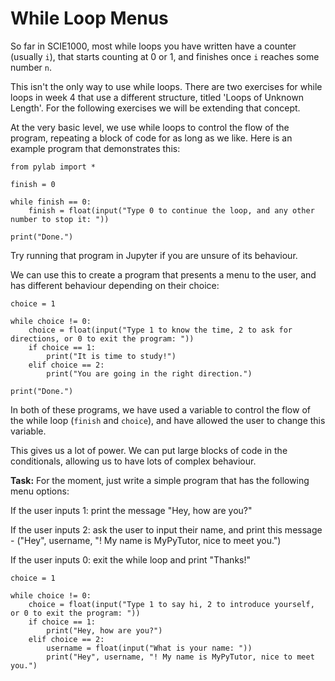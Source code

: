 # While Loop Menus

So far in SCIE1000, most while loops you have written have a counter (usually `i`), that starts counting at 0 or 1, and finishes once `i` reaches some number `n`. 

This isn't the only way to use while loops. There are two exercises for while loops in week 4 that use a different structure, titled 'Loops of Unknown Length'. For the following exercises we will be extending that concept.

At the very basic level, we use while loops to control the flow of the program, repeating a block of code for as long as we like. Here is an example program that demonstrates this:

```
from pylab import *

finish = 0

while finish == 0:
    finish = float(input("Type 0 to continue the loop, and any other number to stop it: "))
    
print("Done.")
```

Try running that program in Jupyter if you are unsure of its behaviour. 

We can use this to create a program that presents a menu to the user, and has different behaviour depending on their choice:

```
choice = 1

while choice != 0:
    choice = float(input("Type 1 to know the time, 2 to ask for directions, or 0 to exit the program: "))
    if choice == 1:
        print("It is time to study!")
    elif choice == 2:
        print("You are going in the right direction.")
    
print("Done.")
```

In both of these programs, we have used a variable to control the flow of the while loop (`finish` and `choice`), and have allowed the user to change this variable. 

This gives us a lot of power. We can put large blocks of code in the conditionals, allowing us to have lots of complex behaviour. 

**Task:** For the moment, just write a simple program that has the following menu options:

If the user inputs 1: print the message "Hey, how are you?"

If the user inputs 2: ask the user to input their name, and print this message - ("Hey", username, "! My name is MyPyTutor, nice to meet you.")

If the user inputs 0: exit the while loop and print "Thanks!"

```
choice = 1

while choice != 0:
    choice = float(input("Type 1 to say hi, 2 to introduce yourself, or 0 to exit the program: "))
    if choice == 1:
        print("Hey, how are you?")
    elif choice == 2:
        username = float(input("What is your name: "))
        print("Hey", username, "! My name is MyPyTutor, nice to meet you.")
